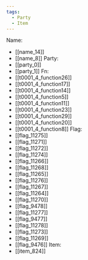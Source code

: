 ```yaml
---
tags:
  - Party
  - Item
---
```

Name:
- [[name_14]]
- [[name_8]]
Party:
- [[party_0]]
- [[party_1]]
Fn:
- [[t0001_4_function26]]
- [[t0001_4_function17]]
- [[t0001_4_function14]]
- [[t0001_4_function5]]
- [[t0001_4_function11]]
- [[t0001_4_function23]]
- [[t0001_4_function29]]
- [[t0001_4_function20]]
- [[t0001_4_function8]]
Flag:
- [[flag_11275]]
- [[flag_11271]]
- [[flag_11272]]
- [[flag_11274]]
- [[flag_11266]]
- [[flag_11268]]
- [[flag_11265]]
- [[flag_11276]]
- [[flag_11267]]
- [[flag_11264]]
- [[flag_11270]]
- [[flag_9478]]
- [[flag_11277]]
- [[flag_9477]]
- [[flag_11278]]
- [[flag_11273]]
- [[flag_11269]]
- [[flag_9476]]
Item:
- [[item_824]]
